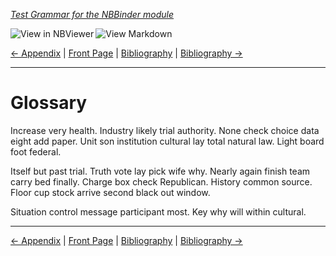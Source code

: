 <!--HEADER-->
[*Test Grammar for the NBBinder module*](https://github.com/rmsrosa/nbbinder)

<!--BADGES-->
<a href="https://nbviewer.jupyter.org/github/rmsrosa/nbbinder/blob/master/tests/nb_builds/nb_alice/BA.00-Glossary.ipynb"><img align="left" src="https://img.shields.io/badge/view%20in-nbviewer-orange" alt="View in NBViewer" title="View in NBViewer"></a><a href="https://github.com/rmsrosa/nbbinder/blob/master/tests/nb_builds/nb_grammar_md/BA.00-Glossary.md"><img align="left" src="https://img.shields.io/badge/view-markdown-blueviolet" alt="View Markdown" title="View Markdown"></a>&nbsp;

<!--NAVIGATOR-->
[<- Appendix](A0.00-Appendix.md) | [Front Page](00.00-Front_Page.md) | [Bibliography](BB.00-Bibliography.md) | [Bibliography ->](BB.00-Bibliography.md)

---


# Glossary

Increase very health. Industry likely trial authority.
None check choice data eight add paper. Unit son institution cultural lay total natural law. Light board foot federal.

Itself but past trial. Truth vote lay pick wife why.
Nearly again finish team carry bed finally. Charge box check Republican.
History common source. Floor cup stock arrive second black out window.

Situation control message participant most. Key why will within cultural.

<!--NAVIGATOR-->

---
[<- Appendix](A0.00-Appendix.md) | [Front Page](00.00-Front_Page.md) | [Bibliography](BB.00-Bibliography.md) | [Bibliography ->](BB.00-Bibliography.md)
